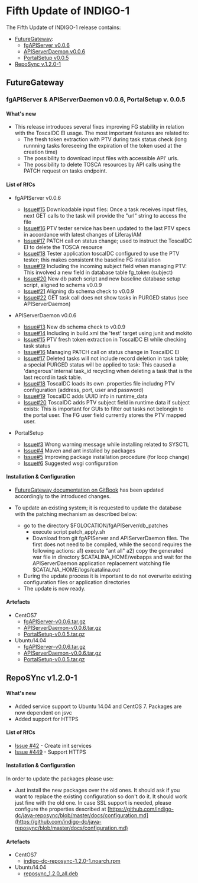 # Fifth Update of INDIGO-1

The Fifth Update of INDIGO-1 release contains:
* [FutureGateway](#fg):
  * [fgAPIServer v0.0.6](#fg)
  * [APIServerDaemon v0.0.6](#fg)
  * [PortalSetup v0.0.5](#fg)
* [RepoSync v.1.2.0-1](#rs)

<!--
* [INDIGO IAM v. 0.4.0](#iam)
-->

## <a name="fg"></a>FutureGateway
### <a name="fgas"></a>fgAPIServer & APIServerDaemon v0.0.6, PortalSetup v. 0.0.5
#### What's new
* This release introduces several fixes improving FG stability in relation with the ToscaIDC EI usage. The most important features are related to:
  * The fresh token extraction with PTV during task status check (long runnning tasks foreseeing the expiration of the token used at the creation time)
  * The possibility to download input files with accessible API' urls. 
  * The possibility to delete TOSCA resources by API calls using the PATCH request on tasks endpoint.

#### List of RfCs
* fgAPIServer v0.0.6
  * [Issue#15](https://github.com/indigo-dc/fgAPIServer/issues/15) Downloadable input files: Once a task receives input files, next GET calls to the task will provide the "url" string to access the file
  * [Issue#16](https://github.com/indigo-dc/fgAPIServer/issues/16) PTV tester service has been updated to the last PTV specs in accordance with latest changes of LiferayIAM
  * [Issue#17](https://github.com/indigo-dc/fgAPIServer/issues/17) PATCH call on status change; used to instruct the ToscaIDC EI to delete the TOSCA resource
  * [Issue#18](https://github.com/indigo-dc/fgAPIServer/issues/18) Tester application toscaIDC configured to use the PTV tester; this makes consistent the baseline FG installation
  * [Issue#19](https://github.com/indigo-dc/fgAPIServer/issues/19) Including the incoming subject field when managing PTV: This involved a new field in database table fg_token (subject)
  * [Issue#20](https://github.com/indigo-dc/fgAPIServer/issues/20) New db patch script and new baseline database setup script, aligned to schema v0.0.9
  * [Issue#21](https://github.com/indigo-dc/fgAPIServer/issues/21) Aligning db schema check to v0.0.9
  * [Issue#22](https://github.com/indigo-dc/fgAPIServer/issues/22) GET task call does not show tasks in PURGED status (see APIServerDaemon)

* APIServerDaemon v0.0.6
  * [Issue#13](https://github.com/indigo-dc/APIServerDaemon/issues/13) New db schema check to v0.0.9
  * [Issue#14](https://github.com/indigo-dc/APIServerDaemon/issues/14) Including in build.xml the 'test' target using junit and mokito
  * [Issue#15](https://github.com/indigo-dc/APIServerDaemon/issues/15) PTV fresh token extraction in ToscaIDC EI while checking task status
  * [Issue#16](https://github.com/indigo-dc/APIServerDaemon/issues/16) Managing PATCH call on status change in ToscaIDC EI
  * [Issue#17](https://github.com/indigo-dc/APIServerDaemon/issues/17) Deleted tasks will not include record deletion in task table; a special PURGED status will be applied to task: This caused a 'dangerous' internal task_id recycling when deleting a task that is the last record in task table.
  * [Issue#18](https://github.com/indigo-dc/APIServerDaemon/issues/18) ToscaIDC loads its own .properties file includng PTV configuration (address, port, user and password)
  * [Issue#19](https://github.com/indigo-dc/APIServerDaemon/issues/19) ToscaIDC adds UUID info in runtime_data
  * [Issue#20](https://github.com/indigo-dc/APIServerDaemon/issues/20) ToscaIDC adds PTV subject field in runtime data if subject exists: This is important for GUIs to filter out tasks not belongin to the portal user. The FG user field currently stores the PTV mapped user.

* PortalSetup
  * [Issue#3](https://github.com/indigo-dc/PortalSetup/issues/3) Wrong warning message while installing related to SYSCTL
  * [Issue#4](https://github.com/indigo-dc/PortalSetup/issues/4) Maven and ant installed by packages
  * [Issue#5](https://github.com/indigo-dc/PortalSetup/issues/5) Improving package installation procedure (for loop change)
  * [Issue#6](https://github.com/indigo-dc/PortalSetup/issues/6) Suggested wsgi configuration

#### Installation & Configuration
* [FutureGateway documentation on GitBook](https://indigo-dc.gitbooks.io/futuregateway/content/) has been updated accordingly to the introduced changes.

* To update an existing system; it is requested to update the database with the patching mechanism as described below:
  * go to the directory $FGLOCATION/fgAPIServer/db_patches
    * execute script patch_apply.sh
    * Download from git fgAPIServer and APIServerDaemon files. The first does not need to be compiled, while the second requires the following actions:
      a1) execute "ant all"
      a2) copy the generated war file in directory $CATALINA_HOME/webapps and wait for the APIServerDaemon application replacement watching file $CATALNA_HOME/logs/catalina.out
  * During the update process it is important to do not overwrite existing configuration files or application directories
  * The update is now ready.

#### Artefacts
* CentOS7
  * [fgAPIServer-v0.0.6.tar.gz](http://repo.indigo-datacloud.eu/repository/indigo/1/centos7/SRPMS/tgz/fgAPIServer-v0.0.6.tar.gz)
  * [APIServerDaemon-v0.0.6.tar.gz](http://repo.indigo-datacloud.eu/repository/indigo/1/centos7/SRPMS/tgz/APIServerDaemon-v0.0.6.tar.gz)
  * [PortalSetup-v0.0.5.tar.gz](http://repo.indigo-datacloud.eu/repository/indigo/1/centos7/SRPMS/tgz/PortalSetup-v0.0.5.tar.gz)
* Ubuntu14.04
  * [fgAPIServer-v0.0.6.tar.gz](http://repo.indigo-datacloud.eu/repository/indigo/1/ubuntu/dists/trusty-updates/main/source/fgAPIServer-v0.0.6.tar.gz)
  * [APIServerDaemon-v0.0.6.tar.gz](http://repo.indigo-datacloud.eu/repository/indigo/1/ubuntu/dists/trusty-updates/main/source/APIServerDaemon-v0.0.6.tar.gz)
  * [PortalSetup-v0.0.5.tar.gz](http://repo.indigo-datacloud.eu/repository/indigo/1/ubuntu/dists/trusty-updates/main/source/PortalSetup-v0.0.5.tar.gz)


<!--
## <a name="iam"></a>INDIGO IAM v.0.5.0

#### What's new
* This release provides new functionality and some bug fixes

#### List of RfCs
* Groups are now encoded in the JSON returned by the IAM /userinfo endpoint as an array of group names.
* Group information is also exposed by the token introspection endpoint
* External authentication information (i.e. when a user authenticates with Google or SAML instead of username/password) is now provided in the JSON returned by the /userinfo endpoint
* The first incarnation of the administrative dashboard is now included in the service
* The first incarnation of the registration service is now included. The registration service implements a "self-register with admin approval" registration flow
* User passwords are now encoded in the database using the Bcrypt encoder
* A password forgotten service is now provided

* More information about bug fixes and other developments can be found on our [JIRA release board](https://issues.infn.it/jira/browse/INDIAM/fixforversion/13811) 

#### Installation & Configuration
* If the installation was done following the the instructions available in the [INDIGO-IAM Deployment and Administration Guide](https://indigo-dc.gitbooks.io/iam/content/doc/admin.html), please follow the following steps to upgrade:<br>
     ``` docker pull indigodatacloud/iam-login-service ``` <br>
     ``` docker stop iam-login-service ``` <br>
     ``` docker rm iam-login-service ``` <br>
     ``` docker run \  ``` <br>
     ```   --name iam-login-service --net=iam -p 8080:8080 \  ``` <br>
     ```   --env-file=/path/to//iam-login-service/env \  ``` <br>
     ```   -v /path/to//keystore.jks:/keystore.jks:ro \  ``` <br>
     ```   indigodatacloud/iam-login-service:indigo_1   ``` <br>

#### Artefacts
* Docker Container:
  * [indigodatacloud/iam-login-service:indigo_1](https://hub.docker.com/r/indigodatacloud/iam-login-service/tags/)

-->
## <a name="im"></a>RepoSYnc v1.2.0-1

#### What's new
* Added service support to Ubuntu 14.04 and CentOS 7. Packages are now dependent on jsvc
* Added support for HTTPS

#### List of RfCs

* [Issue #42](https://github.com/indigo-dc/java-reposync/issues/42) - Create init services
* [Issue #449](https://github.com/indigo-dc/java-reposync/issues/449) - Support HTTPS

#### Installation & Configuration
In order to update the packages please use:
* Just install the new packages over the old ones. It should ask if you want to replace the existing configuration so don't do it. It should work just 
fine with the old one. In case SSL support is needed, please configure the properties described at [https://github.com/indigo-dc/java-reposync/blob/master/docs/configuration.md](https://github.com/indigo-dc/java-reposync/blob/master/docs/configuration.md)


#### Artefacts
* CentOS7
  * [indigo-dc-reposync-1.2.0-1.noarch.rpm	](http://repo.indigo-datacloud.eu/repository/indigo/1/centos7/x86_64/updates/indigo-dc-reposync-1.2.0-1.noarch.rpm	)
* Ubuntu14.04
  * [reposync_1.2.0_all.deb](http://repo.indigo-datacloud.eu/repository/indigo/1/ubuntu/dists/trusty-updates/main/binary-amd64/reposync_1.2.0_all.deb)

<!--
* Container
  * [indigodatacloud/im:indigo_1](https://hub.docker.com/r/indigodatacloud/im/tags/)
-->  
